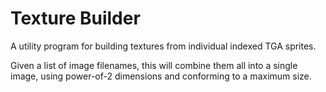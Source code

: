 # Texture Builder

A utility program for building textures from individual indexed TGA sprites.

Given a list of image filenames, this will combine them all into a single image, using power-of-2 dimensions and conforming to a maximum size.
